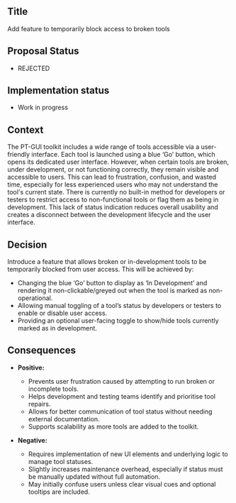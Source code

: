 ## Title

Add feature to temporarily block access to broken tools

## Proposal Status

-   REJECTED

## Implementation status

-   Work in progress

## Context

The PT-GUI toolkit includes a wide range of tools accessible via a user-friendly interface. Each tool is launched using a blue ‘Go’ button, which opens its dedicated user interface. However, when certain tools are broken, under development, or not functioning correctly, they remain visible and accessible to users. This can lead to frustration, confusion, and wasted time, especially for less experienced users who may not understand the tool's current state.
There is currently no built-in method for developers or testers to restrict access to non-functional tools or flag them as being in development. This lack of status indication reduces overall usability and creates a disconnect between the development lifecycle and the user interface.

## Decision

Introduce a feature that allows broken or in-development tools to be temporarily blocked from user access. This will be achieved by:

-   Changing the blue ‘Go’ button to display as ‘In Development’ and rendering it non-clickable/greyed out when the tool is marked as non-operational.
-   Allowing manual toggling of a tool’s status by developers or testers to enable or disable user access.
-   Providing an optional user-facing toggle to show/hide tools currently marked as in development.

## Consequences

-   **Positive:**

    -   Prevents user frustration caused by attempting to run broken or incomplete tools.
    -   Helps development and testing teams identify and prioritise tool repairs.
    -   Allows for better communication of tool status without needing external documentation.
    -   Supports scalability as more tools are added to the toolkit.

-   **Negative:**
    -   Requires implementation of new UI elements and underlying logic to manage tool statuses.
    -   Slightly increases maintenance overhead, especially if status must be manually updated without full automation.
    -   May initially confuse users unless clear visual cues and optional tooltips are included.
